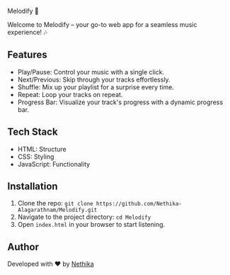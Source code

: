Melodify 🎵

Welcome to Melodify – your go-to web app for a seamless music experience! 🎶

## Features
- Play/Pause: Control your music with a single click.
- Next/Previous: Skip through your tracks effortlessly.
- Shuffle: Mix up your playlist for a surprise every time.
- Repeat: Loop your tracks on repeat.
- Progress Bar: Visualize your track's progress with a dynamic progress bar.

## Tech Stack
- HTML: Structure
- CSS: Styling
- JavaScript: Functionality

## Installation
1. Clone the repo: `git clone https://github.com/Nethika-Alagarathnam/Melodify.git`
2. Navigate to the project directory: `cd Melodify`
3. Open `index.html` in your browser to start listening.

## Author
Developed with ❤️ by [Nethika](https://github.com/Nethika-Alagarathnam)
